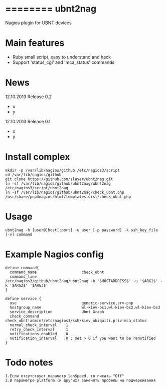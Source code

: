 ========
ubnt2nag
========

Nagios plugin for UBNT devices


Main features
=============

  * Ruby small script, easy to understand and hack
  * Support 'status_cgi' and 'mca_status' commands


News
====

12.10.2013 Release 0.2

  * x
  * y

12.10.2013 Release 0.1

  * x
  * y


Install complex
===============

	mkdir -p /var/lib/nagios/github /etc/nagios3/script
	cd /var/lib/nagios/github
	git clone https://github.com/slayer/ubnt2nag.git
	ln -sf /var/lib/nagios/github/ubnt2nag/ubnt2nag /etc/nagios3/script/ubnt2nag
	ln -sf /var/lib/nagios/github/ubnt2nag/check_ubnt.php /usr/share/pnp4nagios/html/templates.dist/check_ubnt.php


Usage
=====

	ubnt2nag -h [user@]host[:port] -u user [-p password] -k ssh_key_file [-v] command


Example Nagios config
=====================

	define command{
	  command_name                    check_ubnt
	  command_line                    /etc/nagios3/github/ubnt2nag/ubnt2nag -h '$HOSTADDRESS$' -u '$ARG1$' -k '$ARG2$' '$ARG3$'
	}

	define service {
	  use                             generic-service,srv-pnp
	  hostgroup_name                  wl-kiev-bs1,wl-kiev-bs2,wl-kiev-bs3
	  service_description             Ubnt Graph
	  check_command                   check_ubnt!admin!/etc/nagios3/ssh/kiev_ubiquiti.priv!mca_status
	  normal_check_interval    1
	  retry_check_interval     1
	  notifications_enabled    0
	  notification_interval    0 ; set > 0 if you want to be renotified
	}


Todo notes
==========

	1.Если отсутствует параметр lanSpeed, то писать "Off"
	2.В параметре platform (и других) заменять пробелы на подчеркивания
